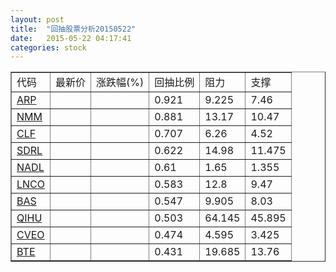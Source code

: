 ```yaml
---
layout: post
title:  "回抽股票分析20150522"
date:   2015-05-22 04:17:41
categories: stock
---
```

<script type="text/javascript">
var stockList = []
stockList.push('gb_arp');
stockList.push('gb_nmm');
stockList.push('gb_clf');
stockList.push('gb_sdrl');
stockList.push('gb_nadl');
stockList.push('gb_lnco');
stockList.push('gb_bas');
stockList.push('gb_qihu');
stockList.push('gb_cveo');
stockList.push('gb_bte');
</script>
<table border="1">
 <tr>
 <td>代码</td>
 <td>最新价</td>
 <td>涨跌幅(%)</td>
 <td>回抽比例</td>
 <td>阻力</td>
 <td>支撑</td>
</tr>
  <tr id="arp">
  <td><a href="http://stock.finance.sina.com.cn/usstock/quotes/ARP.html" target="_blank">ARP</a></td><td></td><td></td><td>0.921</td><td>9.225</td><td>7.46</td></tr>
  <tr id="nmm">
  <td><a href="http://stock.finance.sina.com.cn/usstock/quotes/NMM.html" target="_blank">NMM</a></td><td></td><td></td><td>0.881</td><td>13.17</td><td>10.47</td></tr>
  <tr id="clf">
  <td><a href="http://stock.finance.sina.com.cn/usstock/quotes/CLF.html" target="_blank">CLF</a></td><td></td><td></td><td>0.707</td><td>6.26</td><td>4.52</td></tr>
  <tr id="sdrl">
  <td><a href="http://stock.finance.sina.com.cn/usstock/quotes/SDRL.html" target="_blank">SDRL</a></td><td></td><td></td><td>0.622</td><td>14.98</td><td>11.475</td></tr>
  <tr id="nadl">
  <td><a href="http://stock.finance.sina.com.cn/usstock/quotes/NADL.html" target="_blank">NADL</a></td><td></td><td></td><td>0.61</td><td>1.65</td><td>1.355</td></tr>
  <tr id="lnco">
  <td><a href="http://stock.finance.sina.com.cn/usstock/quotes/LNCO.html" target="_blank">LNCO</a></td><td></td><td></td><td>0.583</td><td>12.8</td><td>9.47</td></tr>
  <tr id="bas">
  <td><a href="http://stock.finance.sina.com.cn/usstock/quotes/BAS.html" target="_blank">BAS</a></td><td></td><td></td><td>0.547</td><td>9.905</td><td>8.03</td></tr>
  <tr id="qihu">
  <td><a href="http://stock.finance.sina.com.cn/usstock/quotes/QIHU.html" target="_blank">QIHU</a></td><td></td><td></td><td>0.503</td><td>64.145</td><td>45.895</td></tr>
  <tr id="cveo">
  <td><a href="http://stock.finance.sina.com.cn/usstock/quotes/CVEO.html" target="_blank">CVEO</a></td><td></td><td></td><td>0.474</td><td>4.595</td><td>3.425</td></tr>
  <tr id="bte">
  <td><a href="http://stock.finance.sina.com.cn/usstock/quotes/BTE.html" target="_blank">BTE</a></td><td></td><td></td><td>0.431</td><td>19.685</td><td>13.76</td></tr>
</table>
